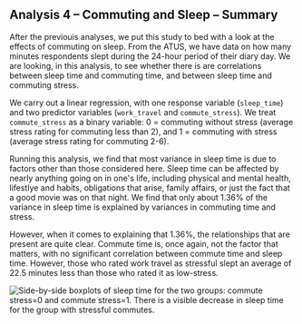 ## Analysis 4 – Commuting and Sleep – Summary

After the previouis analyses, we put this study to bed with a look at the effects of commuting on sleep. From the ATUS, we have data on how many minutes respondents slept during the 24-hour period of their diary day. We are looking, in this analysis, to see whether there is are correlations between sleep time and commuting time, and between sleep time and commuting stress.

We carry out a linear regression, with one response variable (`sleep_time`) and two predictor variables (`work_travel` and `commute_stress`). We treat `commute_stress` as a binary variable: 0 = commuting without stress (average stress rating for commuting less than 2), and 1 = commuting with stress (average stress rating for commuting 2-6).

Running this analysis, we find that most variance in sleep time is due to factors other than those considered here. Sleep time can be affected by nearly anything going on in one's life, including physical and mental health, lifestlye and habits, obligations that arise, family affairs, or just the fact that a good movie was on that night. We find that only about 1.36% of the variance in sleep time is explained by variances in commuting time and stress.

However, when it comes to explaining that 1.36%, the relationships that are present are quite clear. Commute time is, once again, not the factor that matters, with no significant correlation between commute time and sleep time. However, those who rated work travel as stressful slept an average of 22.5 minutes less than those who rated it as low-stress.

![Side-by-side boxplots of sleep time for the two groups: commute stress=0 and commute stress=1. There is a visible decrease in sleep time for the group with stressful commutes.](/images/sleep_time_vs_commute_stress.png)
